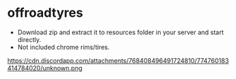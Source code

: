# offroadtyres

- Download zip and extract it to resources folder in your server and start directly.
- Not included chrome rims/tires.

https://cdn.discordapp.com/attachments/768408496491724810/774760183414784020/unknown.png
